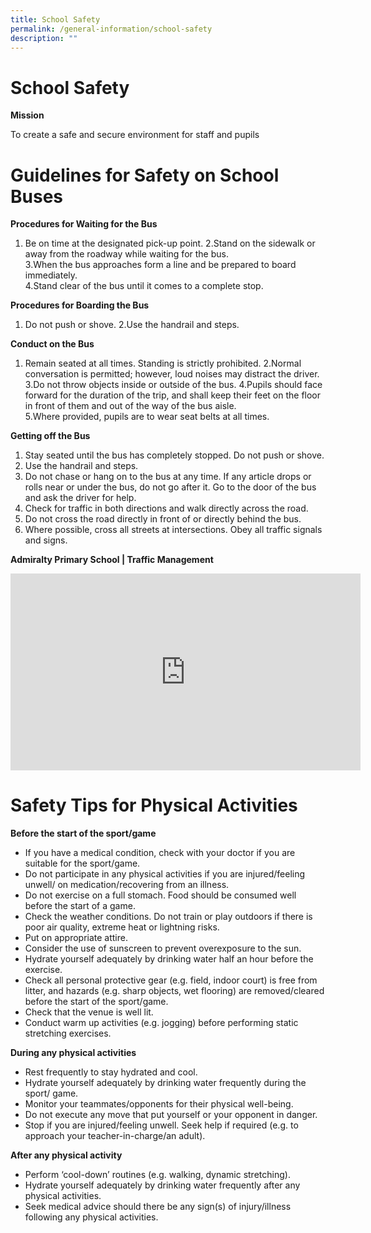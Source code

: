 ```yaml
---
title: School Safety
permalink: /general-information/school-safety
description: ""
---
```

# School Safety

**Mission**

To create a safe and secure environment for staff and pupils

# **Guidelines for Safety on School Buses**

**Procedures for Waiting for the Bus**

1. Be on time at the designated pick-up point.
2.Stand on the sidewalk or away from the roadway while waiting for the bus.<br>
3.When the bus approaches form a line and be prepared to board immediately.<br>
4.Stand clear of the bus until it comes to a complete stop.

**Procedures for Boarding the Bus**

1. Do not push or shove.
2.Use the handrail and steps.

**Conduct on the Bus**


1. Remain seated at all times. Standing is strictly prohibited.
2.Normal conversation is permitted; however, loud noises may distract the driver.<br>
3.Do not throw objects inside or outside of the bus.
4.Pupils should face forward for the duration of the trip, and shall keep their feet on the floor in front of them and out of the way of the bus aisle.<br>
5.Where provided, pupils are to wear seat belts at all times.


**Getting off the Bus**


1. Stay seated until the bus has completely stopped.
Do not push or shove.
2. Use the handrail and steps.<br>
3. Do not chase or hang on to the bus at any time. If any article drops or rolls near or under the bus, do not go after it. Go to the door of the bus and ask the driver for help.<br>
4. Check for traffic in both directions and walk directly across the road.<br>
5. Do not cross the road directly in front of or directly behind the bus.<br>
6. Where possible, cross all streets at intersections. Obey all traffic signals and signs.

**Admiralty Primary School | Traffic Management**
<iframe width="560" height="315" src="https://www.youtube.com/embed/fzwVg5gILCM" title="YouTube video player" frameborder="0" allow="accelerometer; autoplay; clipboard-write; encrypted-media; gyroscope; picture-in-picture" allowfullscreen></iframe>

# Safety Tips for Physical Activities

**Before the start of the sport/game**

* If you have a medical condition, check with your doctor if you are suitable for the sport/game.
* Do not participate in any physical activities if you are injured/feeling unwell/ on medication/recovering from an illness.
* Do not exercise on a full stomach. Food should be consumed well before the start of a game.
* Check the weather conditions. Do not train or play outdoors if there is poor air quality, extreme heat or lightning risks.
* Put on appropriate attire.
* Consider the use of sunscreen to prevent overexposure to the sun.
* Hydrate yourself adequately by drinking water half an hour before the exercise.
* Check all personal protective gear (e.g. field, indoor court) is free from litter, and hazards (e.g. sharp objects, wet flooring) are removed/cleared before the start of the sport/game.
* Check that the venue is well lit.
* Conduct warm up activities (e.g. jogging) before performing static stretching exercises.

**During any physical activities**

* Rest frequently to stay hydrated and cool.
* Hydrate yourself adequately by drinking water frequently during the sport/ game.
* Monitor your teammates/opponents for their physical well-being.
* Do not execute any move that put yourself or your opponent in danger.
* Stop if you are injured/feeling unwell. Seek help if required (e.g. to approach your teacher-in-charge/an adult).


**After any physical activity**

* Perform ‘cool-down’ routines (e.g. walking, dynamic stretching).
* Hydrate yourself adequately by drinking water frequently after any physical activities.
* Seek medical advice should there be any sign(s) of injury/illness following any physical activities.